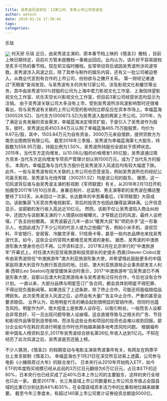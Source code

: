 ```yaml
---
title: 吴秀波风波背后：12家公司、多家上市公司受波及
author: wetech
date: 2019-01-24 17:38:44
tags: 
categories: 
---
```

乐琰
<!-- more -->
<img align="center" border="0" src="https://imgcdn.yicai.com/uppics/images/2019/01/45996eb2113966ae6ea5e55fb52dd90e.jpg" />
何天骄
乐琰
近日，由吴秀波主演的、原本春节档上映的《情圣2》撤档 ，目前上映日期待定，目前片方暂未就撤档一事做出回应。业内认为，该片好不容易提档至炙手可热的春节档，现在却又临时撤档，反常举动背后或因吴秀波所涉风波导致。吴秀波涉入风波之后，除了其参与制作的娱乐内容，还有又一批公司被迫卷入，从商业代言到有合作的上市公司，纷纷欲与之撇开关系。
第一财经记者通过“天眼查”查询发现，与吴秀波有关的共有12家公司，涉及影视文化和餐饮等业务，其中由吴秀波100%控股的公司为上海中君力影视文化工作室、上海信持望影视文化工作室、欢乐天空长兴影视文化工作室，但目前3家公司经营状态均显示为注销。
由于吴秀波关联公司大多没有上市，受到吴秀波所涉风波影响暂时还很难看出，但与吴秀波有关联的上市公司受的影响则立即反应在资本市场上。幸福蓝海(300528.SZ)、当代东方(000673.SZ)为吴秀波入股的两家上市公司。2011年，为了满足业务发展的资金需求，幸福蓝海决定增资扩股，于是引入了吴秀波作为股东，彼时，吴秀波出资4503.84万元认购了幸福蓝海465.75万股股票，均价为9.67元/股，其中，1503.84万元为自有资金，3000万元来自借款，提供贷款方为南京业图商贸有限公司。
截至2018年三季报，吴秀波为幸福蓝海第七大股东，持股数为558.95万股，持股比例为1.50%，吴秀波所持股份全部处于质押状态。2015年，当代东方定向增发，以10.08元/股的价格增发1.85亿股，吴秀波通过南方资本-当代东方定向增发专项资产管理计划认购1500万元，成为了当代东方的股东。
本周内，幸福蓝海与当代东方股价在吴秀波涉入风波后均有较大幅度下跌。此外，一些与吴秀波有较大关联的上市公司也恐受波及，例如吴秀波所在的经纪公司喜天影视，吴秀波与光线传媒（300251.SZ）均是该公司的股东。
据悉，这一切风波背后或与由吴秀波主演的影视剧《军师联盟》有关，从2016年2月13日开机拍摄至2017年1月10日杀青，身兼总制片、总监制、男主演等职的吴秀波在横店整整待了333天，从未回过一次家。长达数年的辛苦筹备后，《军师联盟》大获成功。该剧集获飞天奖优秀电视剧奖，背后的投资方也因此赚得盆满钵满。公开信息显示，该部剧的发行收入高达近10亿元。
然而，该剧不仅让吴秀波陷入商业纠纷中，还因为与该剧某主演的个人情感纠纷被曝光，才导致近日的风波，最终人设坍塌，广告主纷纷撤离。
吴秀波最近几年一直以“暖男大叔”和“师奶杀手”这一形象示人，也因此成为了不少公司的代言人或为之拍摄广告，例如小米手机、波叔饮料、平安银行、安居客、冷酸灵牙膏、51信用卡等，甚至一些内衣品牌也来找吴秀波代言。如今，这些企业的官网大都难觅吴秀波的身影。
据悉，吴秀波的中澳旅游形象大使身份也已不再。公开资料显示，2017年2月在北京举行的“中澳旅游年”开幕式上，时任澳大利亚贸易旅游和投资部长的史提夫·西奥(Steven Ciobo)宣布由吴秀波担任“中澳旅游年”澳大利亚旅游形象大使，并希望借此鼓励更多的中国家庭将澳大利亚作为旅行首选目的地。日前，澳大利亚旅游局企业事务部发言人利奥·西顿(Leo Seaton)在接受媒体采访时表示，2017“中澳旅游年”后吴秀波已不再是形象大使，自那以后澳大利亚旅游局未与吴秀波有过任何合作，今后也没有合作计划。
一直以来，大部分品牌与明星签订广告合同，都会具体到明星不得犯罪、不得出现负面新闻等。如果违反了上述条款，除了终止合作，可能还将面临赔偿品牌损失。此次吴秀波涉入风波之后，必然会有大量广告主中止合作，严重的甚至会要求赔偿。
业界认为，启用明星代言的确会起到很明显的营销作用，但同时也蕴含风险。明星作为IP，很大程度上是依靠人设存在，以吸引粉丝，一般而言人设都会非常良好，可一旦出现问题导致人设崩塌，这会直接导致与之相关的广告、节目和影视作品等受到连带影响，而涉及这些业务和项目的投资也会难以收到回报。部分企业如今在耗巨资进行明星合作时也开始越来越多地考虑风险问题。
根据福布斯中国名人榜资料显示,2017年吴秀波综合排名第26位,年收入达到1亿元。不知在经历了此次风波之后，吴秀波是否还能上榜。
 
 
不少人猜测，《情圣2》的档期变动与电影主演吴秀波事件有关，有网友在购票平台上发言抵制《情圣2》。
幸福蓝海也于1月21日在深交所互动易上透露，公司参与电影《小猪佩奇过大年》的联合发行。
日本央行从2010年开始购入ETF，如今ETF的年度购买规模已经从此前的3万亿日元翻倍为6万亿日元，占日本ETF的近80%，日本央行也已经买成了近40%日本上市公司的主要股东，这样的央行全球也只此一家。
截至2017年，长三角县域上市公司数量和上市公司总市值占全国县域的比重已分别达到44%和35%，在全国县域资本活力中的比重和地位越来越重要。
截至今年三季度末，有超过140家上市公司累计证券投资总额逾5000亿。
